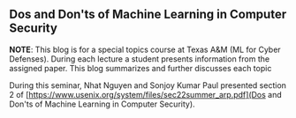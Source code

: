 ## Dos and Don'ts of Machine Learning in Computer Security

**NOTE**: This blog is for a special topics course at Texas A&M (ML for Cyber Defenses). During each lecture a student presents information from the assigned paper. This blog summarizes and further discusses each topic

During this seminar, Nhat Nguyen and Sonjoy Kumar Paul presented section 2 of [https://www.usenix.org/system/files/sec22summer_arp.pdf](Dos and Don'ts of Machine Learning in Computer Security).
